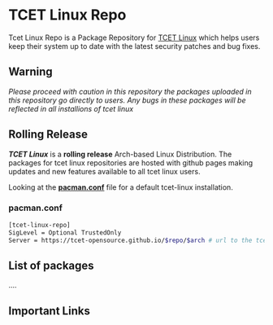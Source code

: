 # TCET Linux Repo

Tcet Linux Repo is a Package Repository for [TCET Linux](https://github.com/tcet-opensource/tcet-linux) which helps users keep their system up to date with the latest security patches and bug fixes. 

## Warning

*Please proceed with caution in this repository the packages uploaded in this repository go directly to users. Any bugs in these packages will be reflected in all installions of tcet linux*

## Rolling Release

***TCET Linux*** is a **rolling release** Arch-based Linux Distribution. The packages for tcet linux repositories are hosted with github pages making updates and new features available to all tcet linux users.

Looking at the **[pacman.conf](https://github.com/tcet-opensource/tcet-linux/blob/main/airootfs/etc/pacman.conf)** file for a default tcet-linux installation.

### pacman.conf
```bash
[tcet-linux-repo]
SigLevel = Optional TrustedOnly
Server = https://tcet-opensource.github.io/$repo/$arch # url to the tcet linux repo
```

## List of packages
....

## Important Links

